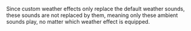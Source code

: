 Since custom weather effects only replace the default weather sounds, these sounds are not replaced by them, meaning only these ambient sounds play, no matter which weather effect is equipped.